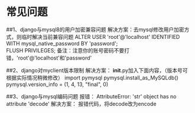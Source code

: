 # 常见问题
##1、django与mysql8的用户加密兼容问题
解决方案：去mysql修改用户加密方式，则临时解决当前兼容问题
ALTER USER 'root'@'localhost' IDENTIFIED WITH mysql_native_password BY 'password';  
FLUSH PRIVILEGES;
备注：注意你的账号密码不要打错，'root'@'localhost'和'password'

##2、django对myclient版本限制
解决方案：
    __init__.py加入下面内容，（版本号可根据实际情况稍微修改）
import pymysql
pymysql.install_as_MySQLdb()
pymysql.version_info = (1, 4, 13, "final", 0)

##3、django与mysql编码问题
报错： AttributeError: 'str' object has no attribute 'decode'
解决方案：
    报错代码，将decode改为encode
